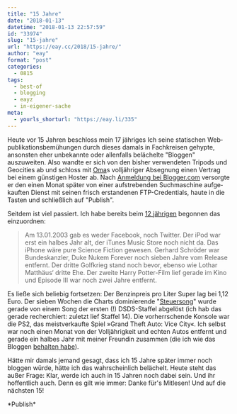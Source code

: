 ```yaml
---
title: "15 Jahre"
date: "2018-01-13"
datetime: "2018-01-13 22:57:59"
id: "33974"
slug: "15-jahre"
url: "https://eay.cc/2018/15-jahre/"
author: "eay"
format: "post"
categories:
  - 0815
tags:
  - best-of
  - blogging
  - eayz
  - in-eigener-sache
meta:
  - yourls_shorturl: "https://eay.li/335"
---
```


Heute vor 15 Jahren beschloss mein 17 jähriges Ich seine statischen Web­publikations­bemüh­ungen durch dieses damals in Fach­kreisen gehypte, ansonsten eher unbekannte oder allenfalls belächelte "Bloggen" auszuweiten. Also wandte er sich von den bisher verwendeten Tripods und Geocities ab und schloss mit [Oma](https://eay.cc/2014/oma/)s volljähriger Absegnung einen Vertrag bei einem günstigen Hoster ab. Nach [Anmeldung bei Blogger.com](https://eay.cc/2015/blogsoftware/) versorgte er den einen Monat später von einer aufstrebenden Suchmaschine aufge­kauften Dienst mit seinen frisch erstandenen FTP-Credentials, haute in die Tasten und schließlich auf "Publish".

Seitdem ist viel passiert. Ich habe bereits beim [12 jährigen](https://eay.cc/2015/12-jahre/) begonnen das einzuordnen:

> Am 13.01.2003 gab es weder Facebook, noch Twitter. Der iPod war erst ein halbes Jahr alt, der iTunes Music Store noch nicht da. Das iPhone wäre pure Science Fiction gewesen. Gerhard Schröder war Bundeskanzler, Duke Nukem Forever noch sieben Jahre vom Release entfernt. Der dritte Golfkrieg stand noch bevor, ebenso wie Lothar Matthäus‘ dritte Ehe. Der zweite Harry Potter-Film lief gerade im Kino und Episode III war noch zwei Jahre entfernt.

Es ließe sich beliebig fortsetzen: Der Benzinpreis pro Liter Super lag bei 1,12 Euro. Der sieben Wochen die Charts dominierende "[Steuersong](https://youtu.be/J9s2n9BP4aU)" wurde gerade von einem Song der ersten (!) DSDS-Staffel abgelöst (ich hab das gerade recherchiert: zuletzt lief Staffel 14). Die vorherrschende Konsole war die PS2, das meistverkaufte Spiel »Grand Theft Auto: Vice City«. Ich selbst war noch einen Monat von der Volljährigkeit und echten Autos entfernt und gerade ein halbes Jahr mit meiner Freundin zusammen (die ich wie das Bloggen [behalten habe](https://eay.cc/2014/just-married/)).

Hätte mir damals jemand gesagt, dass ich 15 Jahre später immer noch bloggen würde, hätte ich das wahrscheinlich belächelt. Heute steht das außer Frage: Klar, werde ich auch in 15 Jahren noch dabei sein. Und ihr hoffentlich auch. Denn es gilt wie immer: Danke für's Mitlesen! Und auf die nächsten 15!

\*Publish\*
